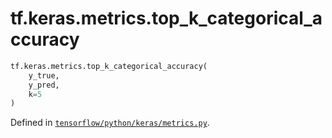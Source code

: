 <div itemscope itemtype="http://developers.google.com/ReferenceObject">
<meta itemprop="name" content="tf.keras.metrics.top_k_categorical_accuracy" />
</div>

# tf.keras.metrics.top_k_categorical_accuracy

``` python
tf.keras.metrics.top_k_categorical_accuracy(
    y_true,
    y_pred,
    k=5
)
```



Defined in [`tensorflow/python/keras/metrics.py`](https://www.tensorflow.org/code/tensorflow/python/keras/metrics.py).

